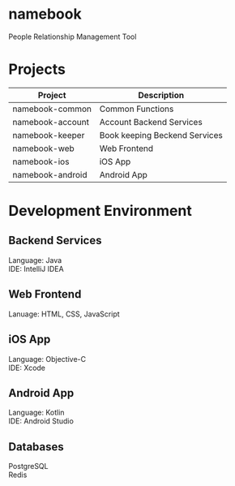# namebook
People Relationship Management Tool

# Projects
| Project | Description | 
| --- | --- | 
| namebook-common | Common Functions |
| namebook-account | Account Backend Services |
| namebook-keeper | Book keeping Beckend Services |
| namebook-web | Web Frontend |
| namebook-ios | iOS App |
| namebook-android | Android App |

# Development Environment
## Backend Services
Language: Java  
IDE: IntelliJ IDEA

## Web Frontend
Lanuage: HTML, CSS, JavaScript

## iOS App
Language: Objective-C  
IDE: Xcode

## Android App
Language: Kotlin  
IDE: Android Studio

## Databases
PostgreSQL  
Redis